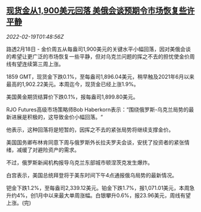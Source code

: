 <!--1645236063000-->
[现货金从1,900美元回落 美俄会谈预期令市场恢复些许平静](https://cn.reuters.com/article/global-precious-metal-drv-0219-idCNKBS2KO01L)
------

<div><i>2022-02-19T01:48:56Z</i></div><p>路透2月18日 - 金价周五从每盎司1,900美元的关键水平小幅回落，因对美俄会谈的希望让更广泛的市场恢复一些平静，但对乌克兰问题的挥之不去的担忧使金价周线有望连续第三周上涨。</p><p>1859 GMT，现货金下跌0.1%，至每盎司1,896.04美元，稍早触及2021年6月以来最高的1,902.22美元。本周迄今，现货金已经上涨1.9%。</p><p>美国黄金期货结算价下跌0.1%，报每盎司1,899.80美元。</p><p>RJO Futures高级市场策略师Bob Haberkorn表示：“围绕俄罗斯-乌克兰局势的最新进展是积极的，这导致金价小幅回落。“</p><p>他表示，这种回落将是短暂的，因挥之不去的紧张局势将继续支撑金价。</p><p>美国国务卿布林肯同意下周与俄罗斯外长拉夫罗夫会谈，安抚了投资者的紧张情绪，减缓了对避险资产的需求。</p><p>不过，俄罗斯新闻机构报导乌克兰东部城市顿涅茨克发生爆炸。</p><p>白宫表示，美国总统拜登将于美东时间下午4点通报俄乌局势的最新情况。</p><p>钯金下跌1.2%，至每盎司2,339.12美元。铂金下跌1.7%，报1,071.01美元，本周急升约4%，创1月中以来最大单周涨幅。白银攀升0.6%，报23.96美元，周线有望上涨。(完)</p>
